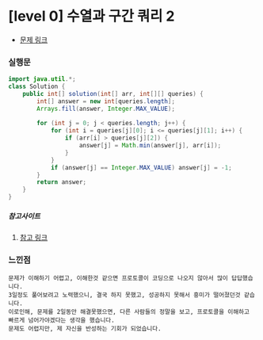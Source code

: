 # [level 0] 수열과 구간 쿼리 2

* [문제 링크](https://school.programmers.co.kr/learn/courses/30/lessons/181923)


### 실행문
```java
import java.util.*;
class Solution {
    public int[] solution(int[] arr, int[][] queries) {
        int[] answer = new int[queries.length];
        Arrays.fill(answer, Integer.MAX_VALUE);
        
        for (int j = 0; j < queries.length; j++) {
            for (int i = queries[j][0]; i <= queries[j][1]; i++) {
                if (arr[i] > queries[j][2]) {
                    answer[j] = Math.min(answer[j], arr[i]);
                }
            }
            if (answer[j] == Integer.MAX_VALUE) answer[j] = -1;
        }
        return answer;
    }
}
```


##### 참고사이트
1. [참고 링크](https://velog.io/@zhyun/%ED%94%84%EB%A1%9C%EA%B7%B8%EB%9E%98%EB%A8%B8%EC%8A%A4-%EC%88%98%EC%97%B4%EA%B3%BC-%EA%B5%AC%EA%B0%84-%EC%BF%BC%EB%A6%AC-2) 


### 느낀점
```
문제가 이해하기 어렵고, 이해한것 같으면 프로토콜이 코딩으로 나오지 않아서 많이 답답했습니다.
3일정도 풀어보려고 노력했으니, 결국 하지 못했고, 성공하지 못해서 흥미가 떨어졌던것 같습니다.
이로인해, 문제를 2일동안 해결못했으면, 다른 사람들의 정말을 보고, 프로토콜을 이해하고 빠르게 넘어가야겠다는 생각을 했습니다.
문제도 어렵지만, 제 자신을 반성하는 기회가 되었습니다.
``` 